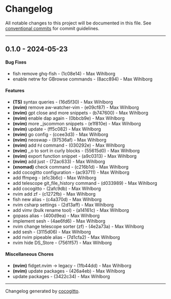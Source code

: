 # Changelog
All notable changes to this project will be documented in this file. See [conventional commits](https://www.conventionalcommits.org/) for commit guidelines.

- - -
## 0.1.0 - 2024-05-23
#### Bug Fixes
- fish remove ghq-fish - (1c08e14) - Max Wihlborg
- enable netrw for GBrowse commands - (8acc894) - Max Wihlborg
#### Features
- **(TS)** syntax queries - (16d5f30) - Max Wihlborg
- **(nvim)** remove aw-watcher-vim - (e09cf87) - Max Wihlborg
- **(nvim)** gpt close and more snippets - (b747600) - Max Wihlborg
- **(nvim)** enable dap again - (0bbcb9e) - Max Wihlborg
- **(nvim)** more _jscommon snippets - (e1f810e) - Max Wihlborg
- **(nvim)** update - (ff5c082) - Max Wihlborg
- **(nvim)** go config - (ccee3d3) - Max Wihlborg
- **(nvim)** neoswap - (97536af) - Max Wihlborg
- **(nvim)** add `Fd` command - (030292e) - Max Wihlborg
- **(nvim)** ,,o to sort in curly blocks - (55615d0) - Max Wihlborg
- **(nvim)** export function snippet - (a9c0313) - Max Wihlborg
- **(nvim)** add just - (72ac633) - Max Wihlborg
- **(xnomad)** check command - (c216b1d) - Max Wihlborg
- add cocogitto configuration - (ac93711) - Max Wihlborg
- add ffmpeg - (e1c3b6c) - Max Wihlborg
- add telescope git_file_history command - (d033989) - Max Wihlborg
- add cocogitto - (2afc9db) - Max Wihlborg
- nvim add zf - (c1272fb) - Max Wihlborg
- fish new alias - (c4a370d) - Max Wihlborg
- nvim csharp settings - (2d13aff) - Max Wihlborg
- add vimv (bulk rename tool) - (a14161c) - Max Wihlborg
- gopass alias - (400d9ea) - Max Wihlborg
- implement sesh - (4ae6fd6) - Max Wihlborg
- nvim change telescope sorter (zf) - (4e2a73a) - Max Wihlborg
- add sesh - (3115d06) - Max Wihlborg
- add nvim pipeable alias - (7d1cfa2) - Max Wihlborg
- nvim hide DS_Store - (7561f57) - Max Wihlborg
#### Miscellaneous Chores
- **(nvim)** fidget.nvim -> legacy - (1fb44dd) - Max Wihlborg
- **(nvim)** update packages - (426a4eb) - Max Wihlborg
- update packages - (3422c34) - Max Wihlborg

- - -

Changelog generated by [cocogitto](https://github.com/cocogitto/cocogitto).
